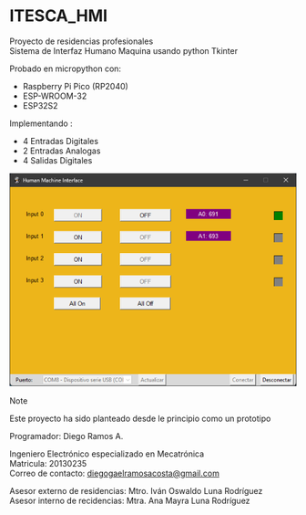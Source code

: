 # ITESCA_HMI
Proyecto de residencias profesionales  
Sistema de Interfaz Humano Maquina usando python Tkinter  



Probado en micropython con:  
- Raspberry Pi Pico (RP2040)
- ESP-WROOM-32 
- ESP32S2 

Implementando :
- 4 Entradas Digitales
- 2 Entradas Analogas
- 4 Salidas Digitales 

![screenshot del entorno grafico de la aplicacion tkinter](GUI.png)

> [!NOTE]
> Este proyecto ha sido planteado desde le principio como un prototipo


Programador: Diego Ramos A.

Ingeniero Electrónico especializado en Mecatrónica  
Matricula: 20130235  
Correo de contacto: diegogaelramosacosta@gmail.com  

Asesor externo de residencias: Mtro. Iván Oswaldo Luna Rodríguez  
Asesor interno de recidencias: Mtra. Ana Mayra Luna Rodríguez
